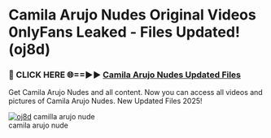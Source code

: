 # Camila Arujo Nudes Original Videos 0nlyFans Leaked - Files Updated! (oj8d)

<h3>🔴 CLICK HERE 🌐==►► <a href="https://tinyurl.com/5h6xmrr3" rel="nofollow">Camila Arujo Nudes Updated Files</a></h3>

Get Camila Arujo Nudes and all content. Now you can access all videos and pictures of Camila Arujo Nudes. New Updated Files 2025!

[![oj8d](https://i.imgur.com/KVD873Z.gif)](https://tinyurl.com/5h6xmrr3)
camilla arujo nude<br>
camila arujo nude
